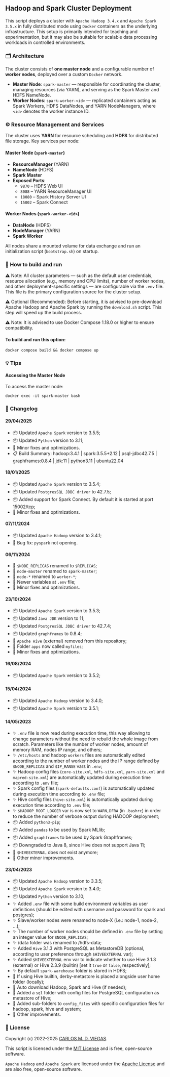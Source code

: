 ## Hadoop and Spark Cluster Deployment

This script deploys a cluster with `Apache Hadoop 3.4.x` and `Apache Spark 3.5.x` in fully distributed mode using `Docker` containers as the underlying infrastructure. This setup is primarily intended for teaching and experimentation, but it may also be suitable for scalable data processing workloads in controlled environments.

### 🗂️ Architecture

The cluster consists of **one master node** and a configurable number of **worker nodes**, deployed over a custom `Docker` network.

- **Master Node**: `spark-master` — responsible for coordinating the cluster, managing resources (via YARN), and serving as the Spark Master and HDFS NameNode.
- **Worker Nodes**: `spark-worker-<id>` — replicated containers acting as Spark Workers, HDFS DataNodes, and YARN NodeManagers, where `<id>` denotes the worker instance ID.

### ⚙️ Resource Management and Services

The cluster uses **YARN** for resource scheduling and **HDFS** for distributed file storage. Key services per node:

#### Master Node (`spark-master`)

- **ResourceManager** (YARN)
- **NameNode** (HDFS)
- **Spark Master**
- **Exposed Ports**:
  - `9870` – HDFS Web UI
  - `8088` – YARN ResourceManager UI
  - `18080` – Spark History Server UI
  - `15002` – Spark Connect

#### Worker Nodes (`spark-worker-<id>`)

- **DataNode** (HDFS)
- **NodeManager** (YARN)
- **Spark Worker**

All nodes share a mounted volume for data exchange and run an initialization script (`bootstrap.sh`) on startup.

### :rocket: How to build and run

⚠️ Note: All cluster parameters — such as the default user credentials, resource allocation (e.g., memory and CPU limits), number of worker nodes, and other deployment-specific settings — are configurable via the `.env` file. This file is the primary configuration source for the cluster setup.

⚠️ Optional (Recommended): Before starting, it is advised to pre-download Apache Hadoop and Apache Spark by running the `download.sh` script. This step will speed up the build process.

⚠️ Note: It is advised to use Docker Compose 1.18.0 or higher to ensure compatibility.

#### To build and run this option:
```
docker compose build && docker compose up 
```

### :bulb: Tips

#### Accessing the Master Node

To access the master node:
```
docker exec -it spark-master bash
```

### :memo: Changelog

#### 29/04/2025
- :package: Updated `Apache Spark` version to 3.5.5;
- :package: Updated `Python` version to 3.11;
- :wrench: Minor fixes and optimizations.
- :clipboard: Build Summary: hadoop:3.4.1 | spark:3.5.5+2.12 | psql-jdbc42.7.5 | graphframes:0.8.4 | jdk:11 | python3.11 | ubuntu22.04

#### 18/01/2025
- :package: Updated `Apache Spark` version to 3.5.4;
- :package: Updated `PostgresSQL JDBC driver` to 42.7.5;
- :package: Added support for Spark Connect. By default it is started at port 15002/tcp;
- :wrench: Minor fixes and optimizations.

#### 07/11/2024 
 - :package: Updated `Apache Hadoop` version to 3.4.1;
 - :rotating_light: Bug fix: `pyspark` not opening.

#### 06/11/2024 
 - :lipstick: `$NODE_REPLICAS` renamed to `$REPLICAS`;
 - :lipstick: `node-master` renamed to `spark-master`;
 - :lipstick: `node-*` renamed to `worker-*`;
 - :lipstick: Newer variables at `.env` file;
 - :wrench: Minor fixes and optimizations.

#### 23/10/2024 
 - :package: Updated `Apache Spark` version to 3.5.3;
 - :package: Updated `Java JDK` version to 11;
 - :package: Updated `PostgresSQL JDBC driver` to 42.7.4;
 - :package: Updated `graphframes` to 0.8.4;
 - :rotating_light: `Apache Hive` (external) removed from this repository; 
 - :lipstick: Folder `apps` now called `myfiles`;
 - :wrench: Minor fixes and optimizations.

#### 16/08/2024 
 - :package: Updated `Apache Spark` version to 3.5.2;

#### 15/04/2024 
 - :package: Updated `Apache Hadoop` version to 3.4.0;
 - :package: Updated `Apache Spark` version to 3.5.1;

#### 14/05/2023
 - :sparkles: `.env` file is now read during execution time, this way allowing to change parameters without the need to rebuild the whole image from scratch. Parameters like the number of worker nodes, amount of memory RAM, nodes IP range, and others;
 - :sparkles: `/etc/hosts` and hadoop `workers` files are automatically edited according to the number of worker nodes and the IP range defined by `$NODE_REPLICAS` and `$IP_RANGE` vars in `.env`;
 - :sparkles: Hadoop config files (`core-site.xml`, `hdfs-site.xml`, `yarn-site.xml` and `mapred-site.xml`) are automatically updated during execution time according to `.env` file;
 - :sparkles: Spark config files (`spark-defaults.conf`) is automatically updated during execution time according to `.env` file;
 - :sparkles: Hive config files (`hive-site.xml`) is automatically updated during execution time according to `.env` file;
 - :sparkles: `$HADOOP_ROOT_LOGGER` var is now set to `WARN,DFRA` (in `.bashrc`) in order to reduce the number of verbose output during HADOOP deployment;
 - :package: Added `python3-pip`;
 - :package: Added `pandas` to be used by Spark MLlib;
 - :package: Added `graphframes` to be used by Spark Graphframes;
 - :package: Downgraded to Java 8, since Hive does not support Java 11;
 - :rotating_light: `$HIVEEXTERNAL` does not exist anymore;
 - :wrench: Other minor improvements.

#### 23/04/2023 
 - :package: Updated `Apache Hadoop` version to 3.3.5;
 - :package: Updated `Apache Spark` version to 3.4.0;
 - :package: Updated `Python` version to 3.10;
 - :sparkles: Added `.env` file with some build environment variables as user definitions (should be edited with username and password for spark and postgres);
 - :sparkles: Slave/worker nodes were renamed to node-X (i.e.: node-1, node-2, ...);
 - :sparkles: The number of worker nodes should be defined in `.env` file by setting an integer value for `$NODE_REPLICAS`;
 - :sparkles: /data folder was renamed to /hdfs-data;
 - :sparkles: Added `Hive` 3.1.3 with PostgreSQL as MetastoreDB (optional, according to user preference through `$HIVEEXTERNAL` var);
 - :sparkles: Added `$HIVEEXTERNAL` env var to indicate whether to use Hive 3.1.3 (external) or Hive 2.3.9 (builtin) [set it `true` or `false`, respectively];
 - :sparkles: By default `spark-warehouse` folder is stored in HDFS;
 - :rotating_light: If using Hive builtin, derby-metastore is placed alongside user home folder (locally);
 - :rotating_light: Auto download Hadoop, Spark and Hive (if needed);
 - :lipstick: Added a `sql` folder with config files for PostgreSQL configuration as metastore of Hive;
 - :lipstick: Added sub-folders to `config_files` with specific configuration files for hadoop, spark, hive and system;
 - :wrench: Other improvements.

### :page_facing_up: License

Copyright (c) 2022-2025 [CARLOS M. D. VIEGAS](https://github.com/cmdviegas).

This script is licensed under the [MIT License](https://github.com/cmdviegas/docker-hadoop-cluster/blob/master/LICENSE) and is free, open-source software.

`Apache Hadoop` and `Apache Spark` are licensed under the [Apache License](https://github.com/cmdviegas/docker-hadoop-cluster/blob/master/LICENSE.apache) and are also free, open-source software.
